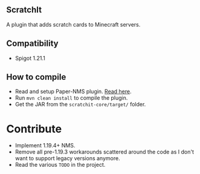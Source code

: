 ## ScratchIt

A plugin that adds scratch cards to Minecraft servers.

## Compatibility

- Spigot 1.21.1

## How to compile

- Read and setup Paper-NMS plugin. [Read here](https://github.com/Alvinn8/paper-nms-maven-plugin).
- Run `mvn clean install` to compile the plugin.
- Get the JAR from the `scratchit-core/target/` folder.

# Contribute
- Implement 1.19.4+ NMS.
- Remove all pre-1.19.3 workarounds scattered around the code as I don't want to support legacy versions anymore.
- Read the various `TODO` in the project.